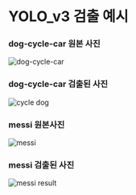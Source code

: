 # YOLO_v3 검출 예시

### dog-cycle-car 원본 사진
![dog-cycle-car](https://user-images.githubusercontent.com/51106028/105630826-913d1b00-5e8e-11eb-819d-adaf5f2f5777.png)

### dog-cycle-car 검출된 사진
![cycle   dog](https://user-images.githubusercontent.com/51106028/105630867-c9445e00-5e8e-11eb-862a-dc31f5986366.PNG)

### messi 원본사진
![messi](https://user-images.githubusercontent.com/51106028/105631079-e62d6100-5e8f-11eb-8954-e3b165afc7de.jpg)

### messi 검출된 사진
![messi result](https://user-images.githubusercontent.com/51106028/105631063-d01fa080-5e8f-11eb-8cce-bdab53f847fe.PNG)
